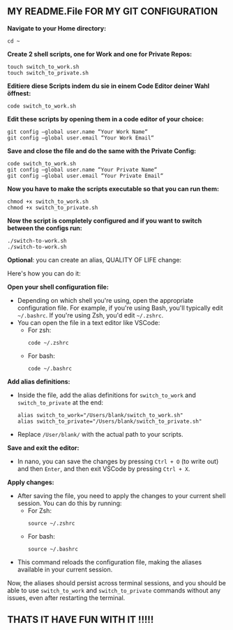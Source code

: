 ## MY README.File FOR MY GIT CONFIGURATION

**Navigate to your Home directory:**

	cd ~



**Create 2 shell scripts, one for Work and one for Private Repos:** 


	touch switch_to_work.sh
	touch switch_to_private.sh


**Editiere diese Scripts indem du sie in einem Code Editor deiner Wahl öffnest:**

	code switch_to_work.sh


**Edit these scripts by opening them in a code editor of your choice:**

	git config —global user.name “Your Work Name“
	git config —global user.email “Your Work Email“


**Save and close the file and do the same with the Private Config:**

	code switch_to_work.sh
	git config —global user.name “Your Private Name“
	git config —global user.email “Your Private Email“


**Now you have to make the scripts executable so that you can run them:**

	chmod +x switch_to_work.sh
	chmod +x switch_to_private.sh


**Now the script is completely configured and if you want to switch between the configs run:**

	./switch-to-work.sh
	./switch-to-work.sh

__Optional__: you can create an alias, QUALITY OF LIFE change:

Here's how you can do it:

**Open your shell configuration file:**
   - Depending on which shell you're using, open the appropriate configuration file. For example, if you're using Bash, you'll typically edit `~/.bashrc`. If you're using Zsh, you'd edit `~/.zshrc`.
   - You can open the file in a text editor like VSCode:
     - For zsh:
       ```
       code ~/.zshrc
       ```
     - For bash:
       ```
       code ~/.bashrc
       ```

**Add alias definitions:**
   - Inside the file, add the alias definitions for `switch_to_work` and `switch_to_private` at the end:
     ```
     alias switch_to_work="/Users/blank/switch_to_work.sh"
     alias switch_to_private="/Users/blank/switch_to_private.sh"
     ```
   - Replace `/User/blank/` with the actual path to your scripts.

**Save and exit the editor:**
   - In nano, you can save the changes by pressing `Ctrl + O` (to write out) and then `Enter`, and then exit VSCode by pressing `Ctrl + X`.

**Apply changes:**
   - After saving the file, you need to apply the changes to your current shell session. You can do this by running:
     - For Zsh:
       ```
       source ~/.zshrc
       ```
     - For bash:
       ```
       source ~/.bashrc
       ```
   - This command reloads the configuration file, making the aliases available in your current session.
   
Now, the aliases should persist across terminal sessions, and you should be able to use `switch_to_work` and `switch_to_private` commands without any issues, even after restarting the terminal.




## THATS IT HAVE FUN WITH IT !!!!!
	






